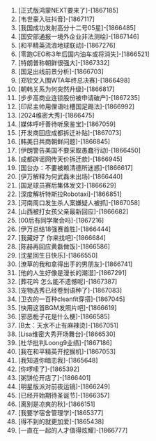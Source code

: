 
1. [正式版鸿蒙NEXT要来了]-[1867185]
1. [韦世豪入驻抖音]-[1867117]
1. [我国成功发射高分十二号05星]-[1866485]
1. [国安部通报一境外企业非法测绘]-[1867146]
1. [和平精英流浪地球联动]-[1867276]
1. [零跑CEO称3年后国内油车或将消失]-[1866521]
1. [特朗普称朝鲜很强大]-[1867332]
1. [国足出线前景分析]-[1866703]
1. [郑钦文入围WTA年终总决赛]-[1866498]
1. [朝韩关系为何突然升级]-[1866817]
1. [步步高商业连锁股份被申请破产]-[1867235]
1. [印尼主帅用俚语吐槽国足踢法]-[1866992]
1. [2024维密大秀]-[1866475]
1. [媒体呼吁善待听泉鉴宝]-[1867059]
1. [开发商回应成都拆迁补贴]-[1867073]
1. [韩美日共商朝鲜问题]-[1866845]
1. [伊朗警告美国不要采取愚蠢行动]-[1866450]
1. [成都辟谣网传天价拆迁款]-[1866945]
1. [国台办：不要被赖清德所迷惑]-[1866617]
1. [伊万解释为何武磊未出场]-[1866440]
1. [国足球员赛后集体发文]-[1866629]
1. [深度解析特斯拉Robotaxi]-[1866851]
1. [河南周口发生杀人案嫌疑人被抓]-[1867058]
1. [山西被打女孩父亲最新回应]-[1866682]
1. [00后有同学聚会吗]-[1867216]
1. [伊万总结18强赛首胜]-[1866444]
1. [我藏好了 你来找吧]-[1866684]
1. [陈赫再回应黄磊做饭]-[1866586]
1. [沈星回生日快乐]-[1866550]
1. [潦草的我和拿得出手的男朋友]-[1866741]
1. [他的人生好像是漫长的潮湿]-[1867291]
1. [葬花吟 怎么能不遗憾呢]-[1867387]
1. [宠物选秀已经卷到语种了]-[1867083]
1. [卫衣的一百种cleanfit穿搭]-[1867045]
1. [快用这首BGM发照片吧]-[1866619]
1. [邪恶栀子花是什么梗]-[1866585]
1. [B太：天水不止有麻辣烫]-[1867051]
1. [Lisa维密大秀开场舞台]-[1866530]
1. [杜华批判Loong9业绩]-[1867186]
1. [我在和平精英开挖掘机]-[1867053]
1. [我知道你暗恋我]-[1865648]
1. [你啰嗦了]-[1865392]
1. [粥饼伦开店了]-[1866401]
1. [明星版派对前夜运镜]-[1866249]
1. [已经开始期待圣诞节]-[1866357]
1. [离别是凉爽的秋]-[1866151]
1. [我要学宿舍管理学]-[1865377]
1. [得不到的就更加爱]-[1865438]
1. [一直在一起的人才值得炫耀]-[1866777]